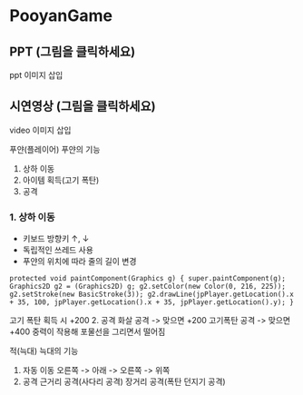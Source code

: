 # PooyanGame

## PPT (그림을 클릭하세요)
ppt 이미지 삽입
## 시연영상 (그림을 클릭하세요)
video 이미지 삽입

푸얀(플레이어)
푸얀의 기능
1. 상하 이동
2. 아이템 획득(고기 폭탄)
3. 공격
### 1. 상하 이동
* 키보드 방향키 ↑, ↓
* 독립적인 쓰레드 사용
* 푸얀의 위치에 따라 줄의 길이 변경

`protected void paintComponent(Graphics g) {
		super.paintComponent(g);
		Graphics2D g2 = (Graphics2D) g;
		g2.setColor(new Color(0, 216, 225));
		g2.setStroke(new BasicStroke(3));
		g2.drawLine(jpPlayer.getLocation().x + 35, 100, jpPlayer.getLocation().x + 35, jpPlayer.getLocation().y);
	}`
	
고기 폭탄 획득 시 +200
2. 공격
화살 공격 -> 맞으면 +200
고기폭탄 공격 -> 맞으면 +400
중력이 작용해 포물선을 그리면서 떨어짐

적(늑대)
늑대의 기능
1. 자동 이동
오른쪽 -> 아래 -> 오른쪽 -> 위쪽
2. 공격
근거리 공격(사다리 공격)
장거리 공격(폭탄 던지기 공격)
